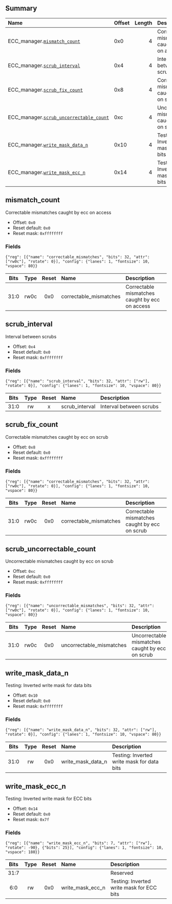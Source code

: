 ## Summary

| Name                                                                  | Offset   |   Length | Description                                     |
|:----------------------------------------------------------------------|:---------|---------:|:------------------------------------------------|
| ECC_manager.[`mismatch_count`](#mismatch_count)                       | 0x0      |        4 | Correctable mismatches caught by ecc on access  |
| ECC_manager.[`scrub_interval`](#scrub_interval)                       | 0x4      |        4 | Interval between scrubs                         |
| ECC_manager.[`scrub_fix_count`](#scrub_fix_count)                     | 0x8      |        4 | Correctable mismatches caught by ecc on scrub   |
| ECC_manager.[`scrub_uncorrectable_count`](#scrub_uncorrectable_count) | 0xc      |        4 | Uncorrectable mismatches caught by ecc on scrub |
| ECC_manager.[`write_mask_data_n`](#write_mask_data_n)                 | 0x10     |        4 | Testing: Inverted write mask for data bits      |
| ECC_manager.[`write_mask_ecc_n`](#write_mask_ecc_n)                   | 0x14     |        4 | Testing: Inverted write mask for ECC bits       |

## mismatch_count
Correctable mismatches caught by ecc on access
- Offset: `0x0`
- Reset default: `0x0`
- Reset mask: `0xffffffff`

### Fields

```wavejson
{"reg": [{"name": "correctable_mismatches", "bits": 32, "attr": ["rw0c"], "rotate": 0}], "config": {"lanes": 1, "fontsize": 10, "vspace": 80}}
```

|  Bits  |  Type  |  Reset  | Name                   | Description                                    |
|:------:|:------:|:-------:|:-----------------------|:-----------------------------------------------|
|  31:0  |  rw0c  |   0x0   | correctable_mismatches | Correctable mismatches caught by ecc on access |

## scrub_interval
Interval between scrubs
- Offset: `0x4`
- Reset default: `0x0`
- Reset mask: `0xffffffff`

### Fields

```wavejson
{"reg": [{"name": "scrub_interval", "bits": 32, "attr": ["rw"], "rotate": 0}], "config": {"lanes": 1, "fontsize": 10, "vspace": 80}}
```

|  Bits  |  Type  |  Reset  | Name           | Description             |
|:------:|:------:|:-------:|:---------------|:------------------------|
|  31:0  |   rw   |    x    | scrub_interval | Interval between scrubs |

## scrub_fix_count
Correctable mismatches caught by ecc on scrub
- Offset: `0x8`
- Reset default: `0x0`
- Reset mask: `0xffffffff`

### Fields

```wavejson
{"reg": [{"name": "correctable_mismatches", "bits": 32, "attr": ["rw0c"], "rotate": 0}], "config": {"lanes": 1, "fontsize": 10, "vspace": 80}}
```

|  Bits  |  Type  |  Reset  | Name                   | Description                                   |
|:------:|:------:|:-------:|:-----------------------|:----------------------------------------------|
|  31:0  |  rw0c  |   0x0   | correctable_mismatches | Correctable mismatches caught by ecc on scrub |

## scrub_uncorrectable_count
Uncorrectable mismatches caught by ecc on scrub
- Offset: `0xc`
- Reset default: `0x0`
- Reset mask: `0xffffffff`

### Fields

```wavejson
{"reg": [{"name": "uncorrectable_mismatches", "bits": 32, "attr": ["rw0c"], "rotate": 0}], "config": {"lanes": 1, "fontsize": 10, "vspace": 80}}
```

|  Bits  |  Type  |  Reset  | Name                     | Description                                     |
|:------:|:------:|:-------:|:-------------------------|:------------------------------------------------|
|  31:0  |  rw0c  |   0x0   | uncorrectable_mismatches | Uncorrectable mismatches caught by ecc on scrub |

## write_mask_data_n
Testing: Inverted write mask for data bits
- Offset: `0x10`
- Reset default: `0x0`
- Reset mask: `0xffffffff`

### Fields

```wavejson
{"reg": [{"name": "write_mask_data_n", "bits": 32, "attr": ["rw"], "rotate": 0}], "config": {"lanes": 1, "fontsize": 10, "vspace": 80}}
```

|  Bits  |  Type  |  Reset  | Name              | Description                                |
|:------:|:------:|:-------:|:------------------|:-------------------------------------------|
|  31:0  |   rw   |   0x0   | write_mask_data_n | Testing: Inverted write mask for data bits |

## write_mask_ecc_n
Testing: Inverted write mask for ECC bits
- Offset: `0x14`
- Reset default: `0x0`
- Reset mask: `0x7f`

### Fields

```wavejson
{"reg": [{"name": "write_mask_ecc_n", "bits": 7, "attr": ["rw"], "rotate": -90}, {"bits": 25}], "config": {"lanes": 1, "fontsize": 10, "vspace": 180}}
```

|  Bits  |  Type  |  Reset  | Name             | Description                               |
|:------:|:------:|:-------:|:-----------------|:------------------------------------------|
|  31:7  |        |         |                  | Reserved                                  |
|  6:0   |   rw   |   0x0   | write_mask_ecc_n | Testing: Inverted write mask for ECC bits |

